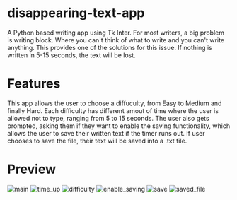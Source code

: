 # disappearing-text-app
A Python based writing app using Tk Inter. For most writers, a big problem is writing block. Where you can't think of what to write and you can't write anything. This provides one of the solutions for this issue. If nothing is written in 5-15 seconds, the text will be lost.

# Features
This app allows the user to choose a diffuculty, from Easy to Medium and finally Hard. Each difficulty has different amout of time where the user is allowed not to type, ranging from 5 to 15 seconds. The user also gets prompted, asking them if they want to enable the saving functionality, which allows the user to save their written text if the timer runs out. If user chooses to save the file, their text will be saved into a .txt file.

# Preview
![main](https://github.com/Marko-Korn/disappearing-text-app/assets/9790303/fe5d480a-17b7-4b18-9c7c-eab990e1b392)
![time_up](https://github.com/Marko-Korn/disappearing-text-app/assets/9790303/729a4b90-b50e-4a8c-88ef-48637b75ddd5)
![difficulty](https://github.com/Marko-Korn/disappearing-text-app/assets/9790303/0fd325d3-c68d-4257-9803-3274312b4f26)
![enable_saving](https://github.com/Marko-Korn/disappearing-text-app/assets/9790303/1c5f8a5d-a5df-41ad-9493-42abab6ff061)
![save](https://github.com/Marko-Korn/disappearing-text-app/assets/9790303/438292c2-7002-4cbf-91a5-d4d1acdc6999)
![saved_file](https://github.com/Marko-Korn/disappearing-text-app/assets/9790303/0cd955d5-f109-45e6-baec-928ce9045da1)

